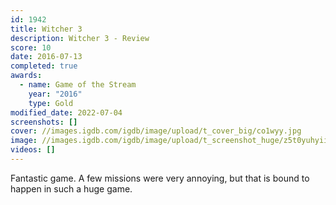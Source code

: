 ```yaml
---
id: 1942
title: Witcher 3
description: Witcher 3 - Review
score: 10
date: 2016-07-13
completed: true
awards:
  - name: Game of the Stream
    year: "2016"
    type: Gold
modified_date: 2022-07-04
screenshots: []
cover: //images.igdb.com/igdb/image/upload/t_cover_big/co1wyy.jpg
image: //images.igdb.com/igdb/image/upload/t_screenshot_huge/z5t0yuhyiiui1ickwhgj.jpg
videos: []
---
```

Fantastic game. A few missions were very annoying, but that is bound to happen in such a huge game.